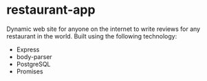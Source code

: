 # restaurant-app
Dynamic web site for anyone on the internet to write reviews for any restaurant in the world. 
Built using the following technology:  
<ul>
  <li>Express</li> 
  <li>body-parser</li> 
  <li>PostgreSQL</li> 
  <li>Promises</li>
</ul>
